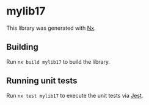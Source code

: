# mylib17

This library was generated with [Nx](https://nx.dev).

## Building

Run `nx build mylib17` to build the library.

## Running unit tests

Run `nx test mylib17` to execute the unit tests via [Jest](https://jestjs.io).
